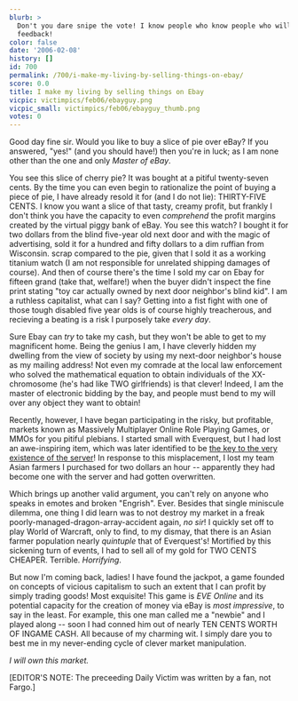 ```yaml
---
blurb: >
  Don't you dare snipe the vote! I know people who know people who will give you negative
  feedback!
color: false
date: '2006-02-08'
history: []
id: 700
permalink: /700/i-make-my-living-by-selling-things-on-ebay/
score: 0.0
title: I make my living by selling things on Ebay
vicpic: victimpics/feb06/ebayguy.png
vicpic_small: victimpics/feb06/ebayguy_thumb.png
votes: 0
---
```


Good day fine sir. Would you like to buy a slice of pie over eBay? If
you answered, "yes!" (and you should have!) then you're in luck; as I am
none other than the one and only *Master of eBay*.

You see this slice of cherry pie? It was bought at a pitiful
twenty-seven cents. By the time you can even begin to rationalize the
point of buying a piece of pie, I have already resold it for (and I do
not lie): THIRTY-FIVE CENTS. I know you want a slice of that tasty,
creamy profit, but frankly I don't think you have the capacity to even
*comprehend* the profit margins created by the virtual piggy bank of
eBay. You see this watch? I bought it for two dollars from the blind
five-year old next door and with the magic of advertising, sold it for a
hundred and fifty dollars to a dim ruffian from Wisconsin. scrap
compared to the pie, given that I sold it as a working titanium watch (I
am <span class="uline">not</span> responsible for unrelated shipping
damages of course). And then of course there's the time I sold my car on
Ebay for fifteen grand (take that, welfare!) when the buyer didn't
inspect the fine print stating "toy car actually owned by next door
neighbor's blind kid". I am a ruthless capitalist, what can I say?
Getting into a fist fight with one of those tough disabled five year
olds is of course highly treacherous, and recieving a beating is a risk
I purposely take *every day*.

Sure Ebay can *try* to take my cash, but they won't be able to get to my
magnificent home. Being the genius I am, I have cleverly hidden my
dwelling from the view of society by using my next-door neighbor's house
as my mailing address! Not even my comrade at the local law enforcement
who solved the mathematical equation to obtain individuals of the
XX-chromosome (he's had like TWO girlfriends) is that clever! Indeed, I
am the master of electronic bidding by the bay, and people must bend to
my will over any object they want to obtain!

Recently, however, I have began participating in the risky, but
profitable, markets known as Massively Multiplayer Online Role Playing
Games, or MMOs for you pitiful plebians. I started small with Everquest,
but I had lost an awe-inspiring item, which was later identified to be
[the key to the very existence of the server](@/victim/690.md)! In
response to this misplacement, I lost my team Asian farmers I purchased
for two dollars an hour -- apparently they had become one with the
server and had gotten overwritten.

Which brings up another valid argument, you can't rely on anyone who
speaks in emotes and broken "Engrish". Ever. Besides that single
miniscule dilemma, one thing I did learn was to not destroy my market in
a freak poorly-managed-dragon-array-accident again, *no sir*! I quickly
set off to play World of Warcraft, only to find, to my dismay, that
there is an Asian farmer population nearly *quintuple* that of
Everquest's! Mortified by this sickening turn of events, I had to sell
all of my gold for TWO CENTS CHEAPER. Terrible. *Horrifying*.

But now I'm coming back, ladies! I have found the jackpot, a game
founded on concepts of vicious capitalism to such an extent that I can
profit by simply trading goods! Most exquisite! This game is *EVE
Online* and its potential capacity for the creation of money via eBay is
*most impressive*, to say in the least. For example, this one man called
me a "newbie" and I played along -- soon I had conned him out of nearly
TEN CENTS WORTH OF INGAME CASH. All because of my charming wit. I simply
dare you to best me in my never-ending cycle of clever market
manipulation.

*I will own this market.*

\[EDITOR'S NOTE: The preceeding Daily Victim was written by a fan, not
Fargo.\]